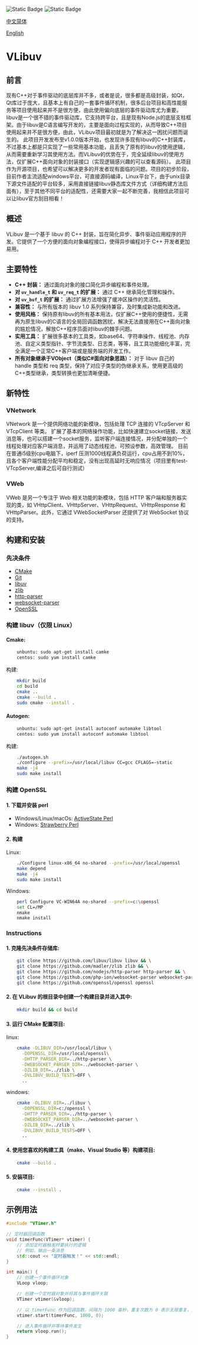 <img alt="Static Badge" src="https://img.shields.io/badge/VLibuv-master?style=flat&label=MIT-License&labelColor=rgb(23%2C33%2C73)&color=rgb(33%2C193%2C33)">  <img alt="Static Badge" src="https://img.shields.io/badge/Release-Latest?logo=gitlab&label=Latest&color=rgb(235%2C55%2C55)">

<a href="https://github.com/Antruly/VLibuv/blob/master/README_zn-CN.md" class="github-button" data-color-scheme="no-preference: dark; light: dark; dark: dark;" data-icon="octicon-star" data-size="large" data-show-count="true" aria-label="Star ntkme/github-buttons on GitHub">中文简体</a>
 
<a href="https://github.com/Antruly/VLibuv/blob/master/README.md" class="github-button" data-color-scheme="no-preference: dark; light: dark; dark: dark;" data-icon="octicon-star" data-size="large" data-show-count="true" aria-label="Star ntkme/github-buttons on GitHub">English</a>

# VLibuv

## 前言

现有C++对于事件驱动的底层库并不多，或者是说，很多都是高级封装，如Qt，Qt库过于庞大，且基本上有自己的一套事件循环机制，很多后台项目和高性能服务等项目使用起来并不是很方便，由此使用偏向底层的事件驱动库尤为重要。
libuv是一个很不错的事件驱动库，它支持跨平台，且是现有Node.js的底层支柱框架。由于libuv是C语言编写开发的，主要是面向过程实现的，从而导致C++项目使用起来并不是很方便，由此，VLibuv项目最初就是为了解决这一困扰问题而诞生的。
此项目开发发布至v1.0.0版本开始，也发现许多现有libuv的C++封装库，不过基本上都是只实现了一些常用基本功能，且丢失了原有的libuv的使用逻辑，从而需要重新学习其使用方法。而VLibuv的优势在于，完全延续libuv的使用方法，仅扩展C++面向对象的封装接口（实现逻辑感兴趣的可以查看源码）。
此项目作为开源项目，也希望可以解决更多的开发者现有面临的问题。项目的初步阶段，目前作者主流适配windows平台，可直接源码编译，Linux平台下，由于unix目录下源文件适配的平台较多，采用直接链接libuv静态库文件方式（详细构建方法后面有），至于其他不同平台的适配性，还需要大家一起不断完善，我相信此项目可以让libuv官方刮目相看！

## 概述

VLibuv 是一个基于 libuv 的 C++ 封装，旨在简化异步、事件驱动应用程序的开发。它提供了一个方便的面向对象编程接口，使得异步编程对于 C++ 开发者更加易用。

## 主要特性

- **C++ 封装：** 通过面向对象的接口简化异步编程和事件处理。
- **对 `uv_handle_t` 和 `uv_req_t` 的扩展：** 通过 C++ 继承简化管理和操作。
- **对 `uv_buf_t` 的扩展：** 通过扩展方法增强了缓冲区操作的灵活性。
- **兼容性：** 与所有版本的 libuv 1.0 系列保持兼容，及时集成新功能和改进。
- **使用风格：** 保持原有libuv的所有基本用法，仅扩展C++使用的便捷性，无需再为原生libuv的C语言的全局回调函数困扰，解决无法直接用在C++面向对象的尴尬情况，解放C++程序员面对libuv的棘手问题。
- **实用工具：** 扩展很多基本的工具类，如base64、字符串操作、线程池、内存池、自定义类型指针、字节流类型、日志类，等等，且工具功能细化丰富，完全满足一个正常C++客户端或是服务端的开发工作。
- **所有对象继承于VObject（类似C#面向对象思路）：** 对于 libuv 自己的 handle 类型和 req 类型，保持了对应子类型的伪继承关系，使用更高级的C++类型继承，类型转换也更加清晰便捷。

## 新特性

### VNetwork
VNetwork 是一个提供网络功能的新模块，包括处理 TCP 连接的 VTcpServer 和 VTcpClient 等类。
扩展了基本的网络操作功能，比如快速建立socket链接，发送消息等，也可以搭建一个socket服务，监听客户端连接情况，并分配单独的一个线程处理对应客户端消息，并运用了动态线程池，可预设参数，高效管理。
目前在普通i5级别cpu电脑下，iperf 压测1000线程满负荷运行，cpu占用不到10%，且各个客户端性能分配平均和稳定，没有出现高延时无响应情况（项目里有test-VTcpServer,编译之后可自行测试）

### VWeb
VWeb 是另一个专注于 Web 相关功能的新模块，包括 HTTP 客户端和服务器实现的类，如 VHttpClient、VHttpServer、VHttpRequest、VHttpResponse 和 VHttpParser。此外，它通过 VWebSocketParser 还提供了对 WebSocket 协议的支持。

## 构建和安装

### 先决条件

- [CMake](https://cmake.org/)
- [Git](https://git-scm.com/)
- [libuv](https://github.com/libuv/libuv)
- [zlib](https://github.com/madler/zlib)
- [http-parser](https://github.com/nodejs/http-parser)
- [websocket-parser](https://github.com/php-ion/websocket-parser)
- [OpenSSL](https://github.com/openssl/openssl)

### 构建 libuv（仅限 Linux）

#### Cmake:
```bash
    unbuntu: sudo apt-get install camke
    centos: sudo yum install camke
```
构建:
```bash
    mkdir build
    cd build
    cmake ..
    cmake --build .
    sudo cmake --install .
```

#### Autogen:
```bash
    unbuntu: sudo apt-get install autoconf automake libtool
    centos: sudo yum install autoconf automake libtool
```
构建:
```bash
    ./autogen.sh
    ./configure --prefix=/usr/local/libuv CC=gcc CFLAGS=-static
    make -j4
    sudo make install
```

### 构建 OpenSSL

#### 1. 下载并安装 perl

- Windows/Linux/macOs: [ActiveState Perl](https://www.activestate.com/products/perl/)
- Windows: [Strawberry Perl](http://strawberryperl.com/)

#### 2. 构建

Linux:
```bash
    ./Configure linux-x86_64 no-shared --prefix=/usr/local/openssl
    make depend
    make -j4
    sudo make install
```

Windows:
```bash
    perl Configure VC-WIN64A no-shared --prefix=c:\openssl
    set CL=/MP
    nmake
    nmake install
```

### Instructions

#### 1. 克隆先决条件存储库:

```bash
    git clone https://github.com/libuv/libuv libuv && \
    git clone https://github.com/madler/zlib zlib && \
    git clone https://github.com/nodejs/http-parser http-parser && \
    git clone https://github.com/php-ion/websocket-parser websocket-parser && \
    git clone https://github.com/openssl/openssl openssl
```

#### 2. 在 VLibuv 的根目录中创建一个构建目录并进入其中:

```bash
    mkdir build && cd build
```

#### 3. 运行 CMake 配置项目:
linux:
```bash
    cmake -DLIBUV_DIR=/usr/local/libuv \
      -DOPENSSL_DIR=/usr/local/openssl\
      -DHTTP_PARSER_DIR=../http-parser \
      -DWEBSOCKET_PARSER_DIR=../websocket-parser \
      -DZLIB_DIR=../zlib \
      -DVLIBUV_BUILD_TESTS=OFF \
      ..
```
windows:
```bash
    cmake -DLIBUV_DIR=../libuv \
      -DOPENSSL_DIR=c:/openssl \
      -DHTTP_PARSER_DIR=../http-parser \
      -DWEBSOCKET_PARSER_DIR=../websocket-parser \
      -DZLIB_DIR=../zlib \
      -DVLIBUV_BUILD_TESTS=OFF \
      ..
```
#### 4. 使用您喜欢的构建工具（make、Visual Studio 等）构建项目:

```bash
    cmake --build .
```

#### 5. 安装项目:

```bash
    cmake --install .
```

## 示例用法

```cpp
#include "VTimer.h"

// 定时器回调函数
void timerFunc(VTimer* vtimer) {
    // 添加定时器触发时要执行的逻辑
    // 例如，输出一条消息
    std::cout << "定时器触发！" << std::endl;
}

int main() {
    // 创建一个事件循环对象
    VLoop vloop;

    // 创建一个定时器对象并将其与事件循环关联
    VTimer vtimer(&vloop);

    // 以 timerFunc 作为回调函数，间隔为 1000 毫秒，重复次数为 0 表示无限重复，启动定时器
    vtimer.start(timerFunc, 1000, 0);

    // 进入事件循环并等待事件发生
    return vloop.run();
}

